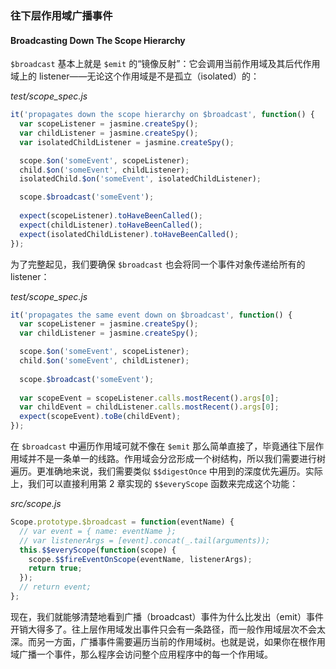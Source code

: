 ### 往下层作用域广播事件
#### Broadcasting Down The Scope Hierarchy

`$broadcast` 基本上就是 `$emit` 的“镜像反射”：它会调用当前作用域及其后代作用域上的 listener——无论这个作用域是不是孤立（isolated）的：

_test/scope_spec.js_

```js
it('propagates down the scope hierarchy on $broadcast', function() {
  var scopeListener = jasmine.createSpy();
  var childListener = jasmine.createSpy();
  var isolatedChildListener = jasmine.createSpy();

  scope.$on('someEvent', scopeListener);
  child.$on('someEvent', childListener);
  isolatedChild.$on('someEvent', isolatedChildListener);

  scope.$broadcast('someEvent');
  
  expect(scopeListener).toHaveBeenCalled();
  expect(childListener).toHaveBeenCalled();
  expect(isolatedChildListener).toHaveBeenCalled();
});
```

为了完整起见，我们要确保 `$broadcast` 也会将同一个事件对象传递给所有的 listener：

_test/scope_spec.js_

```js
it('propagates the same event down on $broadcast', function() {
  var scopeListener = jasmine.createSpy();
  var childListener = jasmine.createSpy();

  scope.$on('someEvent', scopeListener);
  child.$on('someEvent', childListener);
  
  scope.$broadcast('someEvent');
  
  var scopeEvent = scopeListener.calls.mostRecent().args[0];
  var childEvent = childListener.calls.mostRecent().args[0];
  expect(scopeEvent).toBe(childEvent);
});
```

在 `$broadcast` 中遍历作用域可就不像在 `$emit` 那么简单直接了，毕竟通往下层作用域并不是一条单一的线路。作用域会分岔形成一个树结构，所以我们需要进行树遍历。更准确地来说，我们需要类似 `$$digestOnce` 中用到的深度优先遍历。实际上，我们可以直接利用第 2 章实现的 `$$everyScope` 函数来完成这个功能：

_src/scope.js_

```js
Scope.prototype.$broadcast = function(eventName) {
  // var event = { name: eventName };
  // var listenerArgs = [event].concat(_.tail(arguments));
  this.$$everyScope(function(scope) {
    scope.$$fireEventOnScope(eventName, listenerArgs);
    return true;
  });
  // return event;
};
```

现在，我们就能够清楚地看到广播（broadcast）事件为什么比发出（emit）事件开销大得多了。往上层作用域发出事件只会有一条路径，而一般作用域层次不会太深。而另一方面，广播事件需要遍历当前的作用域树。也就是说，如果你在根作用域广播一个事件，那么程序会访问整个应用程序中的每一个作用域。